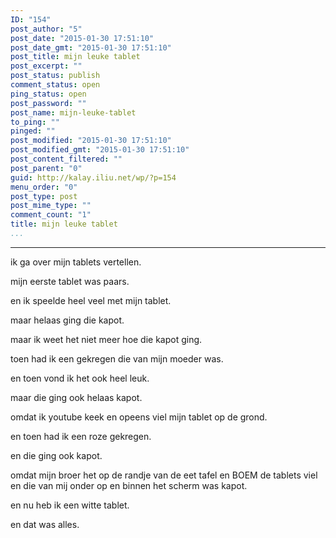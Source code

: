 ```yaml
---
ID: "154"
post_author: "5"
post_date: "2015-01-30 17:51:10"
post_date_gmt: "2015-01-30 17:51:10"
post_title: mijn leuke tablet
post_excerpt: ""
post_status: publish
comment_status: open
ping_status: open
post_password: ""
post_name: mijn-leuke-tablet
to_ping: ""
pinged: ""
post_modified: "2015-01-30 17:51:10"
post_modified_gmt: "2015-01-30 17:51:10"
post_content_filtered: ""
post_parent: "0"
guid: http://kalay.iliu.net/wp/?p=154
menu_order: "0"
post_type: post
post_mime_type: ""
comment_count: "1"
title: mijn leuke tablet
...
```

---

ik ga over mijn tablets vertellen.

mijn eerste tablet was paars.

en ik speelde heel veel met mijn tablet.

maar helaas ging die kapot.

maar ik weet het niet meer hoe die kapot ging.

toen had ik een gekregen die van mijn moeder was.

en toen vond ik het ook heel leuk.

maar die ging ook helaas kapot.

omdat ik youtube keek en opeens viel mijn tablet op de grond.

en toen had ik een roze gekregen.

en die ging ook kapot.

omdat mijn broer het op de randje van de eet tafel en BOEM de tablets viel en die van mij onder op en binnen het scherm was kapot.

en nu heb ik een witte tablet.

en dat was alles.
